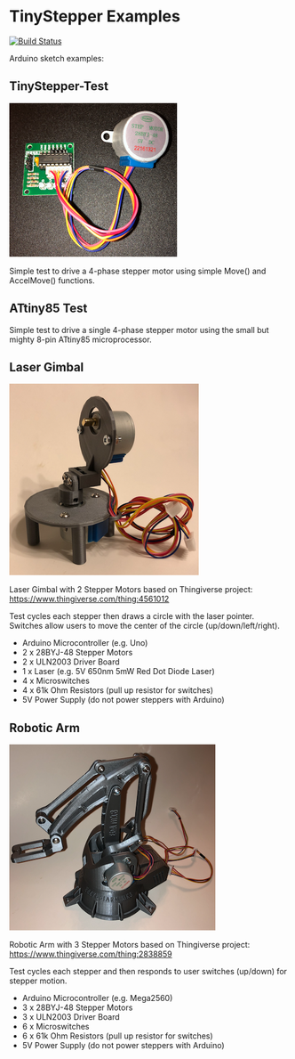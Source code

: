 # TinyStepper Examples #

[![Build Status](https://travis-ci.com/jasonacox/TinyStepper.svg?branch=master)](https://travis-ci.com/jasonacox/TinyStepper)

Arduino sketch examples:

## TinyStepper-Test ##

![28BYJ-48](Stepper28BYJ-48.png)

Simple test to drive a 4-phase stepper motor using simple Move() and AccelMove() functions.

## ATtiny85 Test ##

Simple test to drive a single 4-phase stepper motor using the small but mighty 8-pin ATtiny85 microprocessor.

## Laser Gimbal ##

![LaserGimbal](LaserGimbal.png)

Laser Gimbal with 2 Stepper Motors based on Thingiverse project: <https://www.thingiverse.com/thing:4561012>

Test cycles each stepper then draws a circle with the laser pointer.  Switches allow users to move the center of the circle (up/down/left/right).

* Arduino Microcontroller (e.g. Uno)
* 2 x 28BYJ-48 Stepper Motors
* 2 x ULN2003 Driver Board
* 1 x Laser (e.g. 5V 650nm 5mW Red Dot Diode Laser)
* 4 x Microswitches
* 4 x 61k Ohm Resistors (pull up resistor for switches)
* 5V Power Supply (do not power steppers with Arduino)

## Robotic Arm ##

![RoboticArm](RoboticArm.png)

Robotic Arm with 3 Stepper Motors based on Thingiverse project: <https://www.thingiverse.com/thing:2838859>

Test cycles each stepper and then responds to user switches (up/down) for stepper motion.

* Arduino Microcontroller (e.g. Mega2560)
* 3 x 28BYJ-48 Stepper Motors
* 3 x ULN2003 Driver Board
* 6 x Microswitches
* 6 x 61k Ohm Resistors (pull up resistor for switches)
* 5V Power Supply (do not power steppers with Arduino)
